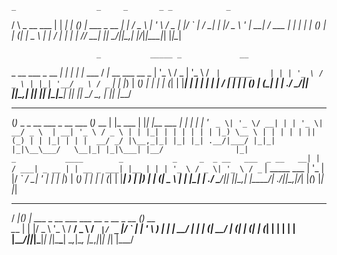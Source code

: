     _                  _     _       _ _            _   
   / \   _ __     ___ | | __| |  ___(_) | ___ _ __ | |_ 
  / _ \ | '_ \   / _ \| |/ _` | / __| | |/ _ \ '_ \| __|
 / ___ \| | | | | (_) | | (_| | \__ \ | |  __/ | | | |_ 
/_/   \_\_| |_|  \___/|_|\__,_| |___/_|_|\___|_| |_|\__|
                                                        
                       _           _____ _             __                 
 _ __   ___  _ __   __| |         |_   _| |__   ___   / _|_ __ ___   __ _ 
| '_ \ / _ \| '_ \ / _` |  _____    | | | '_ \ / _ \ | |_| '__/ _ \ / _` |
| |_) | (_) | | | | (_| | |_____|   | | | | | |  __/ |  _| | | (_) | (_| |
| .__/ \___/|_| |_|\__,_|           |_| |_| |_|\___| |_| |_|  \___/ \__, |
|_|                                                                 |___/ 
   _                             _       _          _   _          
  (_)_   _ _ __ ___  _ __  ___  (_)_ __ | |_ ___   | |_| |__   ___ 
  | | | | | '_ ` _ \| '_ \/ __| | | '_ \| __/ _ \  | __| '_ \ / _ \
  | | |_| | | | | | | |_) \__ \ | | | | | || (_) | | |_| | | |  __/
 _/ |\__,_|_| |_| |_| .__/|___/ |_|_| |_|\__\___/   \__|_| |_|\___|
|__/                |_|                                            
                       _           ____        _           _     _ 
 _ __   ___  _ __   __| |         / ___| _ __ | | __ _ ___| |__ | |
| '_ \ / _ \| '_ \ / _` |  _____  \___ \| '_ \| |/ _` / __| '_ \| |
| |_) | (_) | | | | (_| | |_____|  ___) | |_) | | (_| \__ \ | | |_|
| .__/ \___/|_| |_|\__,_|         |____/| .__/|_|\__,_|___/_| |_(_)
|_|                                     |_|                        
 ____  _ _                                         _       
/ ___|(_) | ___ _ __   ___ ___    __ _  __ _  __ _(_)_ __  
\___ \| | |/ _ \ '_ \ / __/ _ \  / _` |/ _` |/ _` | | '_ \ 
 ___) | | |  __/ | | | (_|  __/ | (_| | (_| | (_| | | | | |
|____/|_|_|\___|_| |_|\___\___|  \__,_|\__, |\__,_|_|_| |_|
                                       |___/               
